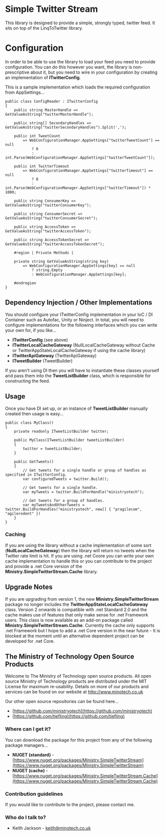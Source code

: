 # Simple Twitter Stream #
This library is designed to provide a simple, strongly typed, twitter feed. It sits on top of the LinqToTwitter library.

# Configuration #
In order to be able to use the library to load your feed you need to provide configuration. You can do this however you want, the library is non-prescriptive about it, but you need to wire in your configuration by creating an implementation of **ITwitterConfig**.

This is a sample implementation which loads the required configuration from AppSettings...

    public class ConfigReader : ITwitterConfig
    {
        public string MasterHandle => GetValueAsString("twitterMasterHandle");

        public string[] SecondaryHandles => GetValueAsString("twitterSecondaryHandles").Split(',');

        public int TweetCount 
            => WebConfigurationManager.AppSettings["twitterTweetCount"] == null
                ? 0
                : int.Parse(WebConfigurationManager.AppSettings["twitterTweetCount"]);

        public int TwitterTimeout 
            => WebConfigurationManager.AppSettings["twitterTimeout"] == null
                ? 0
                : int.Parse(WebConfigurationManager.AppSettings["twitterTimeout"]) * 1000;

        public string ConsumerKey => GetValueAsString("twitterConsumerKey");

        public string ConsumerSecret => GetValueAsString("twitterConsumerSecret");

        public string AccessToken => GetValueAsString("twitterAccessToken");

        public string AccessTokenSecret => GetValueAsString("twitterAccessTokenSecret");

        #region | Private Methods |

        private string GetValueAsString(string key)
            => WebConfigurationManager.AppSettings[key] == null
                ? string.Empty
                : WebConfigurationManager.AppSettings[key];

        #endregion
    }

## Dependency Injection / Other Implementations ##
You should configure your ITwitterConfig implementation in your IoC / DI Container such as Autofac, Unity or Ninject. In total, you will need to configure implementations for the following interfaces which you can write your own for, if you like...

- **ITwitterConfig** (see above)
- **ITwitterLocalCacheGateway** (NullLocalCacheGateway without Cache or TwitterAppStateLocalCacheGateway if using the cache library)
- **ITwitterApiGateway** (TwitterApiGateway)
- **ITweetBuilder** (TweetBuilder)

If you aren't using DI then you will have to instantiate these classes yourself and pass them into the **TweetListBuilder** class, which is responsible for constructing the feed.

## Usage ##
Once you have DI set up, or an instance of **TweetListBuilder** manually created then usage is easy...

    public class MyClass()
    {
        private readonly ITweetListBuilder twitter;

        public MyClass(ITweetListBuilder tweetListBuilder)
        {
            twitter = tweetListBuilder;
        }

        public GetTweets()
        {
            // Get tweets for a single handle or group of handles as specified in ITwitterConfig.
            var configuredTweets = twitter.Build();

            // Get tweets for a single handle.
            var myTweets = twitter.BuildForHandle("ministryotech");

            // Get tweets for a group of handles.
            var myTweetsAndOtherTweets = twitter.BuildForHandles("ministryotech", new[] { "pragilecom", "agilerodent" })
        }
    }

### Caching ###
If you are using the library without a cache implementation of some sort (**NullLocalCacheGateway**) then the library will return no tweets when the Twitter rate limit is hit. If you are using .net Coore you can write your own cache implementation to handle this or you can contribute to the project and provide a .net Core version of the **Ministry.SimpleTwitterStream.Cache** library.

## Upgrade Notes ##
If you are upgrading from version 1, the new **Ministry.SimpleTwitterStream** package no longer includes the **TwitterAppStateLocalCacheGateway** class. Version 2 onwards is compatible with .net Standard 2.0 and the cache makes use of features that only make sense for .net Framework users. This class is now available as an add-on package called **Ministry.SimpleTwitterStream.Cache**. Currently the cache only supports .net Framework but I hope to add a .net Core version in the near future - It is blocked at the moment until an alternative dependent project can be developed for .net Core.

## The Ministry of Technology Open Source Products ##
Welcome to The Ministry of Technology open source products. All open source Ministry of Technology products are distributed under the MIT License for maximum re-usability. Details on more of our products and services can be found on our website at http://www.minotech.co.uk

Our other open source repositories can be found here...

* [https://github.com/ministryotech](https://github.com/ministryotech)
* [https://github.com/tiefling](https://github.com/tiefling)

### Where can I get it? ###
You can download the package for this project from any of the following package managers...

- **NUGET (standard)** - [https://www.nuget.org/packages/Ministry.SimpleTwitterStream](https://www.nuget.org/packages/Ministry.SimpleTwitterStream)
- **NUGET (cache)** - [https://www.nuget.org/packages/Ministry.SimpleTwitterStream.Cache](https://www.nuget.org/packages/Ministry.SimpleTwitterStream.Cache)

### Contribution guidelines ###
If you would like to contribute to the project, please contact me.

### Who do I talk to? ###
* Keith Jackson - keith@minotech.co.uk
